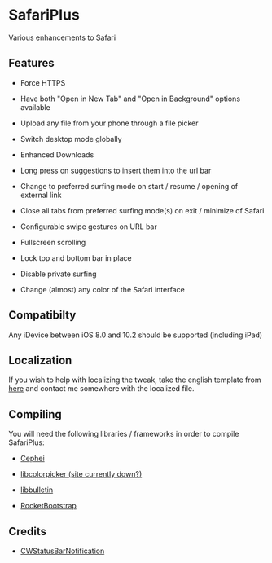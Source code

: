 # SafariPlus
Various enhancements to Safari

## Features
- Force HTTPS

- Have both "Open in New Tab" and "Open in Background" options available

- Upload any file from your phone through a file picker

- Switch desktop mode globally

- Enhanced Downloads

- Long press on suggestions to insert them into the url bar

- Change to preferred surfing mode on start / resume / opening of external link

- Close all tabs from preferred surfing mode(s) on exit / minimize of Safari

- Configurable swipe gestures on URL bar

- Fullscreen scrolling

- Lock top and bottom bar in place

- Disable private surfing

- Change (almost) any color of the Safari interface

## Compatibilty
Any iDevice between iOS 8.0 and 10.2 should be supported (including iPad)

## Localization
If you wish to help with localizing the tweak, take the english template from [here](https://github.com/opa334/SafariPlus/blob/master/layout/Library/Application%20Support/SafariPlus.bundle/en.lproj/Localizable.strings) and contact me somewhere with the localized file.

## Compiling
You will need the following libraries / frameworks in order to compile SafariPlus:

- [Cephei](https://hbang.github.io/libcephei/)

- [libcolorpicker (site currently down?)](http://git.pixelfiredev.com/)

- [libbulletin](https://github.com/limneos/libbulletin)

- [RocketBootstrap](https://github.com/rpetrich/RocketBootstrap/)

## Credits
- [CWStatusBarNotification](https://github.com/cezarywojcik/CWStatusBarNotification)
